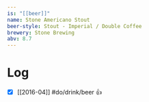 ```yaml
---
is: "[[beer]]"
name: Stone Americano Stout
beer-style: Stout - Imperial / Double Coffee
brewery: Stone Brewing
abv: 8.7
---
```

# Log
- [x] [[2016-04]] #do/drink/beer 👍
